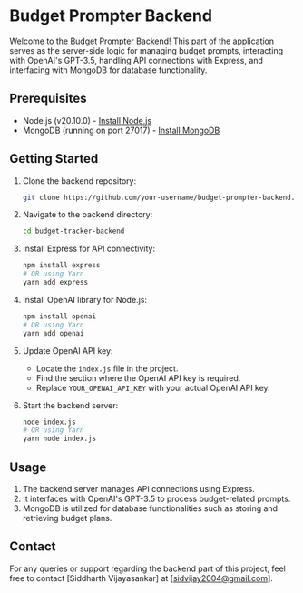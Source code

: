 # Budget Prompter Backend

Welcome to the Budget Prompter Backend! This part of the application serves as the server-side logic for managing budget prompts, interacting with OpenAI's GPT-3.5, handling API connections with Express, and interfacing with MongoDB for database functionality.

## Prerequisites

- Node.js (v20.10.0) - [Install Node.js](https://nodejs.org/)
- MongoDB (running on port 27017) - [Install MongoDB](https://docs.mongodb.com/manual/installation/)

## Getting Started

1. Clone the backend repository:

    ```bash
    git clone https://github.com/your-username/budget-prompter-backend.git
    ```

2. Navigate to the backend directory:

    ```bash
    cd budget-tracker-backend
    ```

3. Install Express for API connectivity:

    ```bash
    npm install express
    # OR using Yarn
    yarn add express
    ```

4. Install OpenAI library for Node.js:

    ```bash
    npm install openai
    # OR using Yarn
    yarn add openai
    ```

5. Update OpenAI API key:

   - Locate the `index.js` file in the project.
   - Find the section where the OpenAI API key is required.
   - Replace `YOUR_OPENAI_API_KEY` with your actual OpenAI API key.

6. Start the backend server:

    ```bash
    node index.js
    # OR using Yarn
    yarn node index.js
    ```

## Usage

1. The backend server manages API connections using Express.
2. It interfaces with OpenAI's GPT-3.5 to process budget-related prompts.
3. MongoDB is utilized for database functionalities such as storing and retrieving budget plans.


## Contact

For any queries or support regarding the backend part of this project, feel free to contact [Siddharth Vijayasankar] at [sidvijay2004@gmail.com].
